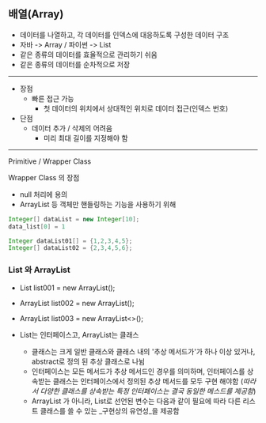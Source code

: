 ## 배열(Array)

* 데이터를 나열하고, 각 데이터를 인덱스에 대응하도록 구성한 데이터 구조
* 자바 -> Array / 파이썬 -> List
* 같은 종류의 데이터를 효율적으로 관리하기 쉬움
* 같은 종류의 데이터를 순차적으로 저장

<hr/>

* 장점
    * 빠른 접근 가능
        * 첫 데이터의 위치에서 상대적인 위치로 데이터 접근(인덱스 번호)
* 단점
    * 데이터 추가 / 삭제의 어려움
        * 미리 최대 길이를 지정해야 함

<hr/>
Primitive / Wrapper Class
<br/>

Wrapper Class 의 장점
* null 처리에 용의
* ArrayList 등 객체만 핸들링하는 기능을 사용하기 위해

```java
Integer[] dataList = new Integer[10];
data_list[0] = 1
```

```java
Integer dataList01[] = {1,2,3,4,5};
Integer[] dataList02 = {2,3,4,5,6};
```

### List 와 ArrayList
* List<Integer> list001 = new ArrayList<Integer>();
* ArrayList<Integer> list002 = new ArrayList<Integer>();
* ArrayList<Integer> list003 = new ArrayList<>();

* List는 인터페이스고, ArrayList는 클래스
    * 클래스는 크게 일반 클래스와 클래스 내의 '추상 메서드가'가 하나 이상 있거나, abstract로 정의 된 추상 클래스로 나뉨
    * 인터페이스는 모든 메서드가 추상 메서드인 경우를 의미하며, 인터페이스를 상속받는 클래스는 인터페이스에서 정의된 추상 메서드를 모두 구현 해야함 (_따라서 다양한 클래스를 상속받는 특정 인터페이스는 결국 동일한 메스드를 제공함_)
    * ArrayList 가 아니라, List로 선언된 변수는 다음과 같이 필요에 따라 다른 리스트 클래스를 쓸 수 있는 _구현상의 유연성_을 제공함